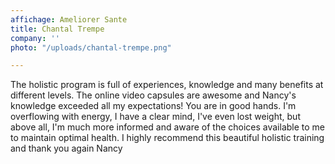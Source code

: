 ```yaml
---
affichage: Ameliorer Sante
title: Chantal Trempe
company: ''
photo: "/uploads/chantal-trempe.png"

---
```

The holistic program is full of experiences, knowledge and many benefits at different levels. The online video capsules are awesome and Nancy's knowledge exceeded all my expectations! You are in good hands. I'm overflowing with energy, I have a clear mind, I've even lost weight, but above all, I'm much more informed and aware of the choices available to me to maintain optimal health. I highly recommend this beautiful holistic training and thank you again Nancy